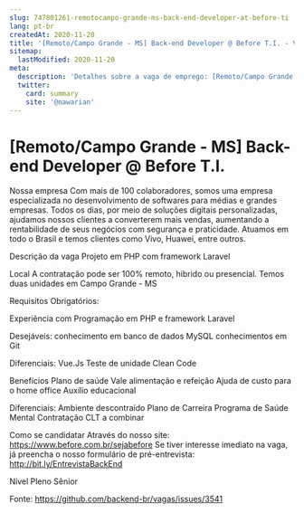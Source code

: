 ```yaml
---
slug: 747801261-remotocampo-grande-ms-back-end-developer-at-before-ti
lang: pt-br
createdAt: 2020-11-20
title: '[Remoto/Campo Grande - MS] Back-end Developer @ Before T.I. - Vaga de Emprego'
sitemap:
  lastModified: 2020-11-20
meta:
  description: 'Detalhes sobre a vaga de emprego: [Remoto/Campo Grande - MS] Back-end Developer @ Before T.I.'
  twitter:
    card: summary
    site: '@nawarian'
---
```


# [Remoto/Campo Grande - MS] Back-end Developer @ Before T.I.

Nossa empresa
Com mais de 100 colaboradores, somos uma empresa especializada no desenvolvimento de softwares para médias e grandes empresas. Todos os dias, por meio de soluções digitais personalizadas, ajudamos nossos clientes a converterem mais vendas, aumentando a rentabilidade de seus negócios com segurança e praticidade. Atuamos em todo o Brasil e temos clientes como Vivo, Huawei, entre outros.

Descrição da vaga
Projeto em PHP com framework Laravel

Local
A contratação pode ser 100% remoto, hibrido ou presencial. Temos duas unidades em Campo Grande - MS

Requisitos
Obrigatórios:

Experiência com Programação em PHP e framework Laravel

Desejáveis:
conhecimento em banco de dados MySQL
conhecimentos em Git

Diferenciais:
Vue.Js
Teste de unidade
Clean Code

Benefícios
Plano de saúde
Vale alimentação e refeição
Ajuda de custo para o home office
Auxílio educacional

Diferenciais:
Ambiente descontraído
Plano de Carreira
Programa de Saúde Mental
Contratação
CLT a combinar

Como se candidatar
Através do nosso site: https://www.before.com.br/sejabefore
Se tiver interesse imediato na vaga, já preencha o nosso formulário de pré-entrevista:
http://bit.ly/EntrevistaBackEnd

Nível
Pleno
Sênior

Fonte: https://github.com/backend-br/vagas/issues/3541